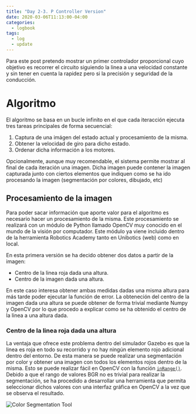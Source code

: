 ```yaml
---
title: "Day 2-3. P Controller Version"
date: 2020-03-06T11:13:00-04:00
categories:
  - logbook
tags:
  - log
  - update
---
```


Para este post pretendo mostrar un primer controlador proporcional cuyo objetivo es recorrer el circuito siguiendo la linea a una velocidad constante y sin tener en cuenta la rapidez pero si la precisión y seguridad de la conducción.

# Algoritmo

El algoritmo se basa en un bucle infinito en el que cada iteracción ejecuta tres tareas principales de forma secuencial:

1. Captura de una imágen del estado actual y procesamiento de la misma.
2. Obtener la velocidad de giro para dicho estado.
3. Ordenar dicha información a los motores.

Opcionalmente, aunque muy recomendable, el sistema permite mostrar al final de cada iteración una imagen. Dicha imagen puede contener
la imagen capturada junto con ciertos elementos que indiquen como se ha ido procesando la imagen (segmentación por colores, dibujado, etc)

## Procesamiento de la imagen

Para poder sacar información que aporte valor para el algoritmo es necesario hacer un procesamiento de la misma. Este procesamiento se realizará con un módulo de Python llamado OpenCV muy conocido en el mundo de la visión por computador. Este módulo ya viene incluido dentro de la herramienta Robotics Academy tanto en Unibotics (web) como en local.

En esta primera versión se ha decido obtener dos datos a partir de la imagen:
- Centro de la linea roja dada una altura.
- Centro de la imagen dada una altura.

En este caso interesa obtener ambas medidas dadas una misma altura para más tarde poder ejecutar la función de error. La obteneción del centro de la imagen dada una altura se puede obtener de forma trivial mediante Numpy y OpenCV por lo que procedo a explicar como se ha obtenido el centro de la linea a una altura dada.

### Centro de la linea roja dada una altura

La ventaja que ofrece este problema dentro del simulador Gazebo es que la linea es roja en todo su recorrido y no hay ningún elemento rojo adicional dentro del entorno. De esta manera se puede realizar una segmentación por color y obtener una imagen con todos los elementos rojos dentro de la misma. Esto se puede realizar fácil en OpenCV con la función [`inRange()`](https://docs.opencv.org/3.4/da/d97/tutorial_threshold_inRange.html). Debido a que el rango de valores BGR no es trivial para realizar la segmentación, se ha procedido a desarrollar una herramienta que permita seleccionar dichos valores con una interfaz gráfica en OpenCV a la vez que se observa el resultado. 

![Color Segmentation Tool]({{site.site_url}}/assets/images/color-segmentation.png "Color Segmentation Tool")